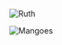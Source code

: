 ![Ruth](https://avatars.githubusercontent.com/u/55382239?v=4)


![Mangoes](https://upload.wikimedia.org/wikipedia/commons/9/90/Hapus_Mango.jpg)
